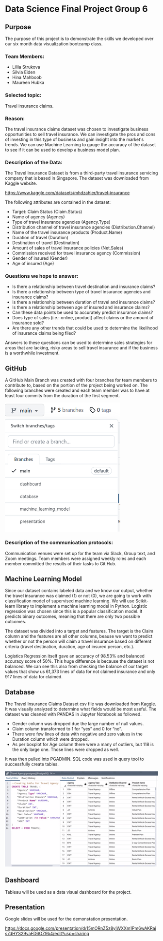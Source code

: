 
# Data Science Final Project Group 6

## Purpose
The purpose of this project is to demonstrate the skills we developed over our six month data visualization bootcamp class.


### Team Members:
- Liliia Strukova
- Silvia Eiden
- Hina Mahboob
- Maureen Hubka

### Selected topic: 
Travel insurance claims. 
 
### Reason: 
The travel insurance claims dataset was chosen to investigate business opportunities to sell travel insurance. We can investigate the pros and cons of investing in this type of business and gain insight into the market's trends.  We can use Machine Learning to gauge the accuracy of the dataset to see if it can be used to develop a business model plan. 

### Description of the Data:

The Travel Insurance Dataset is from a third-party travel insurance servicing company that is based in Singapore. The dataset was downloaded from Kaggle website. 

https://www.kaggle.com/datasets/mhdzahier/travel-insurance

The following attributes are contained in the dataset:
- Target: Claim Status (Claim.Status)
- Name of agency (Agency)
- Type of travel insurance agencies (Agency.Type)
- Distribution channel of travel insurance agencies (Distribution.Channel)
- Name of the travel insurance products (Product.Name)
- Duration of travel (Duration)
- Destination of travel (Destination)
- Amount of sales of travel insurance policies (Net.Sales)
- Commission received for travel insurance agency (Commission)
- Gender of insured (Gender)
- Age of insured (Age)

### Questions we hope to answer:

- Is there a relationship between travel destination and insurance claims?
- Is there a relationship between type of travel insurance agencies and insurance claims?
- Is there a relationship between duration of travel and insurance claims?
- Is there a relationship between age of insured and insurance claims?
- Can these data points be used to accurately predict insurance claims?
- Does type of sales (i.e.: online, product) affect claims or the amount of insurance sold?
- Are there any other trends that could be used to determine the likelihood of insurance claims being filed?

Answers to these questions can be used to determine sales strategies for areas that are lacking, risky areas to sell travel insurance and if the business is a worthwhile investment. 


## GitHub

A GitHub Main Branch was created with four branches for team members to contribute to, based on the portion of the project being worked on.  The following branches were created and each team member was to have at least four commits from the duration of the first segment.

![image_GitHubBranches.png](Resources/GitHubBranches.png)


### Description of the communication protocols:

Communication venues were set up for the team via Slack, Group text, and Zoom meetings. Team members were assigned weekly roles and each member committed the results of their tasks to Git Hub.

## Machine Learning Model

Since our dataset contains labeled data and we know our output, whether the travel insurance was claimed (1) or not (0), we are going to work with classification model of supervised machine learning. We will use Scikit-learn library to implement a machine learning model in Python. Logistic regression was chosen since this is a popular classification model. It predicts binary outcomes, meaning that there are only two possible outcomes.

The dataset was divided into a target and features.  The target is the Claim column and the features are all other columns, beause we want to predict whether or not the person will claim a travel insurance based on different criteria (travel destination, duration, age of insured person, etc.).

Logistics Regression itself gave an accuracy of 98.53% and balanced accuracy score of 50%. This huge difference is because the dataset is not balanced. We can see this also from checking the balance of our target values that show us 61,373 lines of data for not claimed insurance and only 917 lines of data for claimed.


## Database

The Travel Insurance Claims Dataset csv file was downloaded from Kaggle. It was visually analyzed to determine what fields would be most useful. The dataset was cleaned with PANDAS in Jupyter Notebook as followed.

- Gender column was dropped due the large number of null values.
- Claim column transformed to 1 for “yes” and 0 for “no”.
- There were few lines of data with negative and zero values in the Duration column which were dropped. 
- As per boxplot for Age column there were a many of outliers, but 118 is the only large one. Those lines were dropped as well.

It was then pulled into PGADMIN. SQL code was used in query tool to successfully create tables. 

![image_SQL_clean.png](Resources/SQL_clean.png)

## Dashboard
Tableau will be used as a data visual dashboard for the project. 

## Presentation

Google slides will be used for the demonstation presentation. 

https://docs.google.com/presentation/d/15mORnZ5z8yIWXXm1Pm6wAKRais7dHYS29vaFD6OZ9b4/edit?usp=sharing 




 

